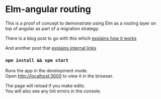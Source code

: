 # Elm-angular routing

This is a proof of concept to demonstrate using Elm as a routing layer on top of angular as part of a migration strategy.

There is a blog post to go with this which [explains how it works](https://medium.com/@julianjelfs_61852/replacing-the-angular-1-router-with-elm-d71753e74e32#.6e9xh5v9t)

And another post that [explains internal links](https://medium.com/@julianjelfs_61852/replacing-the-angular-1-router-with-elm-part-2-bf9c84934abf#.1lylajdpa)

### `npm install && npm start`
Runs the app in the development mode.  
Open [http://localhost:3000](http://localhost:3000) to view it in the browser.

The page will reload if you make edits.  
You will also see any lint errors in the console.

